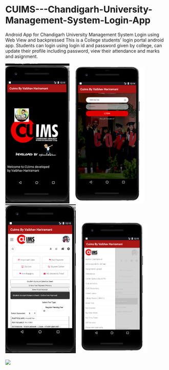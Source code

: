 # CUIMS---Chandigarh-University-Management-System-Login-App
Android App for Chandigarh University Management System Login using Web View and backpressed 
This is a College students' login portal android app. Students can login using login id and password given by college, can update their profile including password, view their attendance and marks and asignment.

<img width="200" src="https://github.com/vaibhavhariaramani/CUIMS---Chandigarh-University-Management-System-Login-App/blob/master/cuima_Images/splash.png"> <img width="230"  src="https://github.com/vaibhavhariaramani/CUIMS---Chandigarh-University-Management-System-Login-App/blob/master/cuima_Images/login.png">  <img width="220" src="https://github.com/vaibhavhariaramani/CUIMS---Chandigarh-University-Management-System-Login-App/blob/master/cuima_Images/home.png"> <img width="220" src="https://github.com/vaibhavhariaramani/CUIMS---Chandigarh-University-Management-System-Login-App/blob/master/cuima_Images/menu.png">

[<img width="350" align='center' src="https://archive.org/download/download-button-png/download-button-png.png">](https://github.com/vaibhavhariaramani/CUIMS---Chandigarh-University-Management-System-Login-App/raw/master/CuimsByVaibhavHariramani.apk)
